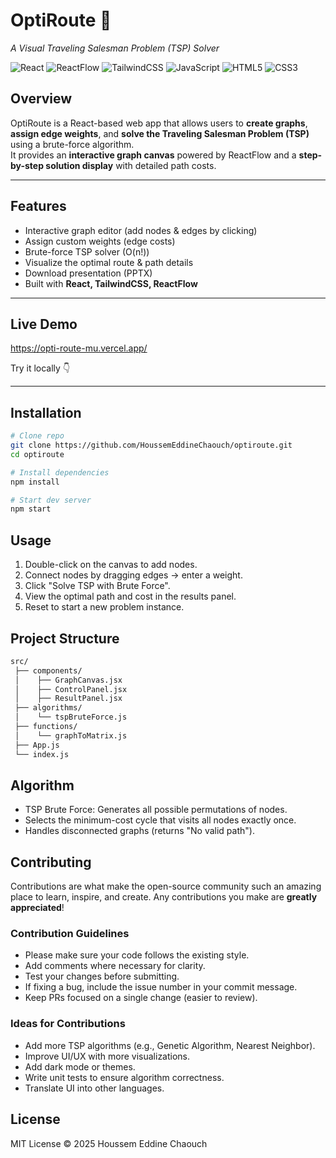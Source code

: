 # OptiRoute 🚀

_A Visual Traveling Salesman Problem (TSP) Solver_

![React](https://img.shields.io/badge/React-18-61dafb?logo=react&logoColor=white&style=flat)
![ReactFlow](https://img.shields.io/badge/ReactFlow-11-blue?style=flat)
![TailwindCSS](https://img.shields.io/badge/TailwindCSS-3.4-38b2ac?logo=tailwind-css&logoColor=white&style=flat)
![JavaScript](https://img.shields.io/badge/JavaScript-ES6-yellow?logo=javascript&logoColor=black&style=flat)
![HTML5](https://img.shields.io/badge/HTML5-orange?logo=html5&logoColor=white&style=flat)
![CSS3](https://img.shields.io/badge/CSS3-blue?logo=css3&logoColor=white&style=flat)

## Overview

OptiRoute is a React-based web app that allows users to **create graphs**, **assign edge weights**, and **solve the Traveling Salesman Problem (TSP)** using a brute-force algorithm.  
It provides an **interactive graph canvas** powered by ReactFlow and a **step-by-step solution display** with detailed path costs.

---

## Features

- Interactive graph editor (add nodes & edges by clicking)
- Assign custom weights (edge costs)
- Brute-force TSP solver (O(n!))
- Visualize the optimal route & path details
- Download presentation (PPTX)
- Built with **React, TailwindCSS, ReactFlow**

---

## Live Demo

https://opti-route-mu.vercel.app/

Try it locally 👇

---

## Installation

```bash
# Clone repo
git clone https://github.com/HoussemEddineChaouch/optiroute.git
cd optiroute

# Install dependencies
npm install

# Start dev server
npm start
```

## Usage

1. Double-click on the canvas to add nodes.
2. Connect nodes by dragging edges → enter a weight.
3. Click "Solve TSP with Brute Force".
4. View the optimal path and cost in the results panel.
5. Reset to start a new problem instance.

## Project Structure

```bash
src/
 ├── components/
 │    ├── GraphCanvas.jsx
 │    ├── ControlPanel.jsx
 │    ├── ResultPanel.jsx
 ├── algorithms/
 │    └── tspBruteForce.js
 ├── functions/
 │    └── graphToMatrix.js
 ├── App.js
 └── index.js
```

## Algorithm

- TSP Brute Force: Generates all possible permutations of nodes.
- Selects the minimum-cost cycle that visits all nodes exactly once.
- Handles disconnected graphs (returns "No valid path").

## Contributing

Contributions are what make the open-source community such an amazing place to learn, inspire, and create. Any contributions you make are **greatly appreciated**!

### Contribution Guidelines

- Please make sure your code follows the existing style.
- Add comments where necessary for clarity.
- Test your changes before submitting.
- If fixing a bug, include the issue number in your commit message.
- Keep PRs focused on a single change (easier to review).

### Ideas for Contributions

- Add more TSP algorithms (e.g., Genetic Algorithm, Nearest Neighbor).
- Improve UI/UX with more visualizations.
- Add dark mode or themes.
- Write unit tests to ensure algorithm correctness.
- Translate UI into other languages.

## License

MIT License © 2025 Houssem Eddine Chaouch
